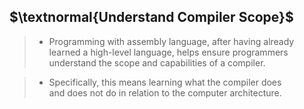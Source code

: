 ## $\textnormal{Understand Compiler Scope}$

> - Programming with assembly language, after having already <br />
    learned a high-level language, helps ensure programmers <br />
    understand the scope and capabilities of a compiler.

> - Specifically, this means learning what the compiler does <br />
    and does not do in relation to the computer architecture.
